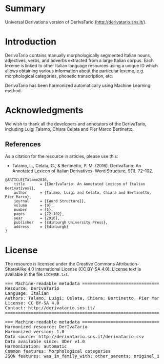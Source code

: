 # Summary

Universal Derivations version of DerIvaTario (http://derivatario.sns.it/).


# Introduction

DerIvaTario contains manually morphologically segmented Italian nouns, adjectives, verbs, and adverbs extracted from a large Italian corpus. Each lexeme is linked to other Italian language resources using a unique ID which allows obtaining various information about the particular lexeme, e.g. morphological categories, phonetic transcription, etc.

DerIvaTario has been harmonized automatically using Machine Learning method.


# Acknowledgments

We wish to thank all the developers and annotators of the DerIvaTario, including Luigi Talamo, Chiara Celata and Pier Marco Bertinetto.


## References

As a citation for the resource in articles, please use this:

* Talamo, L., Celata, C., & Bertinetto, P. M. (2016). DerIvaTario: An Annotated Lexicon of Italian Derivatives. Word Structure, 9(1), 72–102.

```
@ARTICLE{Talamo2016,
    title       = {{DerIvaTario: An Annotated Lexicon of Italian Derivatives}},
    author      = {Talamo, Luigi and Celata, Chiara and Bertinetto, Pier Marco},
    journal     = {{Word Structure}},
    volume      = {9},
    number      = {1},
    pages       = {72-102},
    year        = {2016},
    publisher   = {Edinburgh University Press},
    address     = {Edinburgh}
}
```


# License

The resource is licensed under the Creative Commons Attribution-ShareAlike 4.0 International License (CC BY-SA 4.0).
License text is available in the file `LICENSE.txt`.


<pre>
=== Machine-readable metadata =================================================
Resource: DerIvaTario
Language: Italian
Authors: Talamo, Luigi; Celata, Chiara; Bertinetto, Pier Marco
License: CC BY-SA 4.0
Contact: http://derivatario.sns.it/
===============================================================================
</pre>

<pre>
=== Machine-readable metadata =================================================
Harmonized resource: DerIvaTario
Harmonized version: 1.0
Data source: http://derivatario.sns.it/derivatario.csv
Data available since: UDer v1.0
Harmonization: automatic
Common features: Morphological categories
JSON features: was_in_family_with; other_parents; original_id; segmentation
